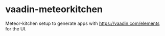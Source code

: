 # vaadin-meteorkitchen

Meteor-kitchen setup to generate apps with https://vaadin.com/elements for the UI.
